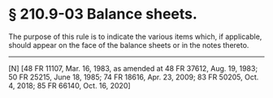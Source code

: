 # § 210.9-03   Balance sheets.

The purpose of this rule is to indicate the various items which, if applicable, should appear on the face of the balance sheets or in the notes thereto.



---

[N] [48 FR 11107, Mar. 16, 1983, as amended at 48 FR 37612, Aug. 19, 1983; 50 FR 25215, June 18, 1985; 74 FR 18616, Apr. 23, 2009; 83 FR 50205, Oct. 4, 2018; 85 FR 66140, Oct. 16, 2020]




